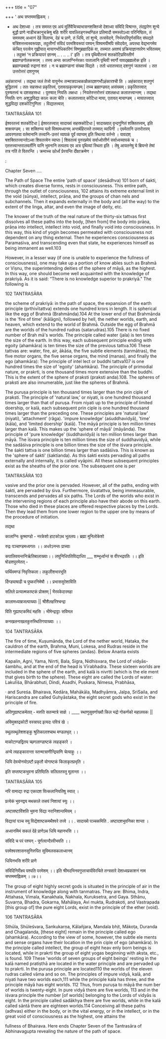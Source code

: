+++
title = "07"

+++
' अथ सप्तममाह्निकम् । 

- अथ देशाध्वा । तत्र समस्त एव अयं मूर्तिवैचित्र्याभासनशक्तिजो देशाध्वा संविदि विश्रान्तः, तंदद्वारेण शून्ये बुद्धौ प्राणे नाडीचक्रानुचक्रेषु बहिः शरीरे यावल्लिङ्गस्थण्डिल प्रतिमादौ समस्तोऽध्वा परिनिष्ठितः, तं समस्तम् अध्वानं देहे विलाप्य, देहं च प्राणे, तं धियि, तां शून्ये, तत्संवेदने, निर्भरपरिपूर्णसंवित् संपद्यते षत्रिंशत्तत्त्वस्वरूपज्ञः, तदुत्तीर्णां संविदं परमशिवरूपां पश्यन् विश्वमयीमपि संवेदयेत्, अपरथा वेद्यभागमेव कंचित् परत्वेन गृह्णीयात् मायागर्भाधिकारिणं विष्णुब्रह्मादिकं वा, तस्मात अवश्यं प्रक्रियाज्ञानपरेण भवितव्यम् । तदुक्तं 'न प्रक्रियापरं ज्ञानम् .. . .. .. I' इति । तत्र पृथिवीतत्त्वं शतकोटिप्रविस्तीर्ण ब्रह्माण्डगोलकरूपम् । तस्य अन्तः कालाग्निर्नरकाः पातालानि पृथिवी स्वर्गो यावद्ब्रह्मलोक इति । ब्रह्माण्डबाह्ये रुद्राणां शतं । न च ब्रह्माण्डानां संख्या विद्यते । ततो धरातत्त्वात् दशगुणं जलतत्त्वं । तत उत्तरोत्तरं दशगुणम् 

अहंकारान्तं । तद्यथा जलं तेजो वायुर्नभः तन्मात्रपञ्चकाक्षैकादशगर्भोऽहंकारश्ची ति । अहंकारात् शतगुणं बुद्धितत्त्वं । ततः सहस्रधा प्रकृतित्त्वं, एतावत्प्रकृत्यण्डम् | तच्च ब्रह्माण्डवत् असंख्यम्। प्रकृतितत्त्वात् पुरुषतत्त्वं च दशसहस्रधा । पुरुषात् नियतिः लक्षधा । नियतेरुत्तरोत्तरं दशलक्षधा कलातत्त्वान्तम् । तद्यथा नियतिः रागः अशुद्धविद्या कालः कला चेति। कलातत्त्वात् कोटिधा माया, एतावत् मायाण्डम् । मायातत्त्वात् शुद्धविद्या दशकोटिगुणिता । विद्यातत्त्वात् 

TANTRASĀRA 101 

ईश्वरतत्त्वं शतकोटिधा | ईश्वरतत्त्वात् सादाख्यं सहस्रकोटिधा | सादाख्यात् वृन्दगुणितं शक्तितत्त्वम्, इति शक्त्यण्डम् । सा शक्तिप्प्य यतो विश्वमध्वानम् अन्तर्बहिरास्ते तस्मात् व्यापिनी । एवमेतानि उत्तरोत्तरम् आवरणतया वर्तमानानि तत्त्वानि-उत्तरं व्यापकं पूर्वं व्याप्यम् इति स्थित्या वर्तन्ते । यावदश् षशक्तितत्त्वान्तोऽध्वा शिवतत्त्वेन व्याप्तः | शिवतत्त्वं पुनरप्रमेयं सर्वाध्वोत्तीर्ण सर्वाध्वव्यापकं च । एतत्तत्त्वान्तरालवर्तीनि यानि भुवनानि तत्पतय एव अत्र पृथिव्यां स्थिता इति । तेषु आयतनेषु ये म्रियन्ते तेषां तत्र गतिं ते वितरन्ति । क्रमाच्च ऊोर्ध्वं प्रेरयन्ति दीक्षाक्रमेण । 

: 

Chapter Seven .... 

The Path of Space The entire 'path of space' (desādhva) 101 born of śakti, which creates diverse forms, rests in consciousness. This entire path, through the outlet of consciousness, 102 attains its extreme external limit in the void (sūnya), intellect, prāṇa, and the groups of chan nels and subchannels. Then it expands externally in the body and (all the way) to the extent of the linga, altar, and even the image of deity, etc. 

The knower of the truth of the real nature of the thirty-six tattvas first dissolves all these paths into the body, [then from] the body into prāṇa, prāṇa into intellect, intellect into void, and finally void into consciousness. In this way, this kind of yogin becomes permeated with consciousness not dependent on any thing external. Then he experiences consciousness as Paramaśiva, and transcending even that state, he experiences himself as being immanent as well.103 

However, in a lesser way (if one is unable to experience the fullness of consciousness), one may take up a portion of know ables such as Brahmā or Viṣnu, the superintending deities of the sphere of māyā, as the highest. In this way, one should become well acquainted with the knowledge of prakriyā. As it is said: “There is no knowledge superior to prakriyā." The following is 

102 TANTRASĀRA 

the scheme of prakriyā: in the path of space, the expansion of the earth principle (prthivītattva) extends one hundred krors in length. It is spherical like the egg of Brahmā (Brahmānda).104 At the lower end of that Brahmānda is the 'fire of time' (kālāgni), followed by hell, the nether worlds, earth, and heaven, which extend to the world of Brahmā. Outside the egg of Brahmā are the worlds of the hundred rudras (satarudras).105 There is no fixed number of Brah mā's worlds. The principle called water (jala) is ten times the size of the earth. In this way, each subsequent principle ending with egoity (ahamkāra) is ten times the size of the previous tattva.106 These tattvas are: water, fire, air, ākāśa, the five subtle elements (tanmātras), the five motor organs, the five sense organs, the mind (manas), and finally the ego (ahamkāra): The principle of intel lect or buddhi tattva107 is one hundred times the size of 'egoity' (ahaṁkāra). The principle of primodial nature, or prakrti, is one thousand times more extensive than the buddhi. This is the extent of the sphere of praksti (praksti anda).108. The spheres of praksti are also innumerable, just like the spheres of Brahmā. 

The puruṣa principle is ten thousand times larger than the prin ciple of praksti. The principle of 'natural law,' or niyati, is one hundred thousand times larger than that of puruṣa. From niyati up to the principle of limited doership, or kalā, each subsequent prin ciple is one hundred thousand times larger than the preceding one. These principles are 'natural law' (niyati), 'attachment' (râga). 'impure knowledge' (aśuddhavidyā), 'time' (kāla), and 'limited doership’ (kalā). The māyā principle is ten million times larger than kalā. This makes up the 'sphere of māyā' (māyānda). The principle of 'pure knowledge' (śuddhavidyā) is ten million times larger than māyā. The īśvara principle is ten million times the size of śuddhavidyā, while the sadāśiva principle is one billion times the size of the iśvara principle. The śakti tattva is one billion times larger than sadāśiva. This is known as the 'sphere of śakti' (śaktianda). As this śakti exists pervading all paths externally and internally, it is called vyāpini. All these subsequent principles exist as the sheaths of the prior one. The subsequent one is per 

TANTRASĀRA 103 

vasive and the prior one is pervaded. However, all of the paths, ending with śakti, are pervaded by śiva. Furthermore, śivatattva, being immeasurable, transcends and pervades all six paths. The Lords of the worlds who exist in the intervening regions of each principle also have their abode on this earth. Those who died in these places are offered respective places by the Lords. Then they lead them from one lower region to the upper one by means of the procedure of initiation. 

तद्यथा 

कालाग्निः कूष्माण्डो - नरकेशो हाटकोऽथ भूतलपः। ब्रह्मा मुनिलोकेशो 

रुद्रः पञ्चाण्डमध्यगतः ।। अधरेऽनन्तः प्राच्याः 

कपालिवयन्तनिर्ऋतिबालाख्याः।। लघुनिधिपतिविद्याधिप ___ शम्भूर्ध्वान्तं स वीरभद्रपतिः ।। इति षोडशपुरमेतत् - 

पार्थिवमण्डं निवृत्तिकला। लकुलीशभारभूति 

र्दिण्ड्याषाढी च पुष्करनिमेषौ ।। प्रभाससुरेशाविति 

सलिले प्रत्यात्मकाष्टकं प्रोक्तम् | भैरवकेदारमहा 

कालामध्याम्रजल्पाख्याः || श्रीशैलहरिश्चन्द्रा 

विति गुह्याष्टकमिदं महसि । भीमेन्द्राट्टाः सविमल 

कनखलनाखलकुरुस्थितिगयाख्याः ।। 

104 TANTRASĀRA 

The fire of time, Kuṣumānda, the Lord of the nether world, Hataka, the cauldron of the earth, Brahma, Muni, Lokesa, and Rudras reside in the intermediate regions of five spheres (andas). Below Ananta exists 

Kapalin, Agni, Yama, Nirrti, Bala, Sigra, Nidhisvara, the Lord of vidyās-śambhu, and at the end of the head is Vīrabhadra. These sixteen worlds are included in the sphere of the earth, and kalā is nivrtti (which is the ele ment that gives birth to the sphere). These eight are called the Lords of water: Lakulīśa, Bhārabhuti, Dindi, Asadhi, Puskara, Nimesa, Prabhāsa, 

· and Sureśa. Bhairava, Kedāra, Mahākāla, Madhyāmra, Jalpa, SriSaila, and Hariscandra are called Guhyāstaka, the eight secret gods who exist in the principle of fire. 

अतिगुह्याष्टकमेतत् - मरुति सतन्मात्रे साक्षे । ____ स्थाणुसुवर्णाख्यौ किल भद्रो गोकर्णको महालयकः || 

अविमुक्तद्रकोटी वस्त्रापद इत्यदः पवित्रं खे । 

स्थूलस्थूलेशशङ्कु श्रुतिकालाश्चाथ मण्डलभृत् ।। 

माकोटाण्डद्वितय च्छगलाण्डाष्टकं त्वहङ्कारे । 

अन्ये त्वहङ्कारान्ता स्तन्मात्राणीन्द्रियाणि चेत्याहुः ।। 

धियि देवयोनयोऽष्टौ प्रकृतौ योगाष्टकं किलाकृतप्रभृति । 

इति सप्ताष्टकभुवना प्रतिष्ठितिः सलिलतस्तु मूलान्ता ।। 

TANTRASĀRA 105 

नरि वामाद्या रुद्रा एकादश वित्कलानियतिषु स्यात् । 

प्रत्येकं भुवनद्वय मथकाले तत्त्रयं निशायां स्युः ।। 

अष्टावष्टाविंशति भुवना विद्या नरानिशान्तमियम् । 

विद्यायां पञ्च स्यु विद्येशाष्टकमथैश्वरे तत्त्वे ।। . सादाख्ये पञ्चकमिति . अष्टादशभुवनिका शान्ता । 

अध्वानमिमं सकलं देहे प्राणेऽथ धियि महानभसि ।। 

संविदि च परं पश्यन् - पूर्णत्वान्दैरवीभवति ।। 

परमेश्वरशासनसुनिरुपित सुविमलसकलाध्वानम् 

धियिनभसि शरीरे प्राणे 

संविदिनिरीक्ष्य पश्यति परमेशम् ।। इति श्रीमदभिनवगुप्ताचार्यविरचिते तन्त्रसारे देशाध्वप्रकाशनं नाम सप्तममाह्निकम् ।।७।। 

The group of eight highly secret gods is situated in the principle of air in the instrument of knowledge along with tanmatras. They are: Bhima, Indra, Attahasa, Vimala, Kanakhala, Nakhala, Kuruksetra, and Gaya. Sthānu, Suvarṇa, Bhadra, Gokarna, Mahālaya, Avi mukta, Rudrakoti, and Vastrapada [this group of] the pure eight Lords, exist in the principle of the ether (void). 

106 TANTRASĀRA 

Sthūla, Shūleśvara, Sankukarṇa, Kālañjara, Mandala bhịt, Mākoṭa, Duranda and Chagalanda, [these eight] remain in the principle called ego (ahamkāra). According to the view of some, however, the subtle ele ments and sense organs have their location in the prin ciple of ego (ahamkāra). In the principle called intellect, the group of eight heav enly born beings is located, while in prakrti the group of eight yogas beginning with aksta, etc., is found. 109 These 'worlds of seven groups of eight beings' resting in the kalā named pratiṣthā are located in the water principle and are pervaded up to prakrti. In the puruṣa principle are located110 the worlds of the eleven rudras called vāma and so on. The principles of impure vidyā, kalā, and niyati have two worlds each,111 while the principle kala has three, and the principle māyā has eight worlds. 112 Thus, from puruṣa to māyā the num ber of worlds is twenty-eight. In pure vidyā there are five worlds, 113 and in the iśvara principle the number [of worlds] belonging to the Lords of vidyās is eight. In the principle called sadākhya there are five worlds, while in the kalā сalled sântā there are eighteen worlds.114 Conceiving all these paths (adhvas) either in the body, or in the vital energy, or in the intellect, or in the great void of consciousness as the highest, one attains the 

fullness of Bhairava. Here ends Chapter Seven of the Tantrasāra of Abhinavagupta revealing the nature of the path of space. 
